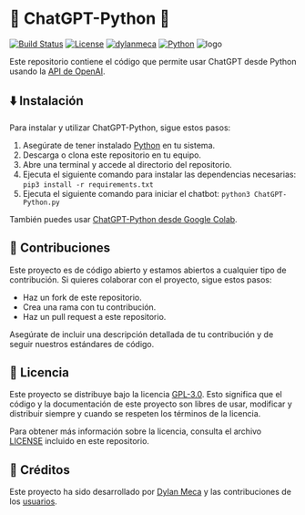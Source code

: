 # 🤖 ChatGPT-Python 🐍
[![Build Status](https://img.shields.io/github/stars/dylanmeca/ChatGPT-Python.svg)](https://github.com/dylanmeca/ChatGPT-Python)
[![License](https://img.shields.io/github/license/dylanmeca/ChatGPT-Python.svg)](https://github.com/dylanmeca/ChatGPT-Python/blob/main/LICENSE)
[![dylanmeca](https://img.shields.io/badge/author-dylanmeca-green.svg)](https://github.com/dylanmeca)
[![Python](https://img.shields.io/badge/language-Python%20-yellow.svg)](https://www.python.org)
![logo](https://github.com/dylanmeca/ChatGPT-Python/raw/main/logo.png)

Este repositorio contiene el código que permite usar ChatGPT desde Python usando la [API de OpenAI](https://openai.com/api/).

## ⬇️ Instalación
Para instalar y utilizar ChatGPT-Python, sigue estos pasos:

1. Asegúrate de tener instalado [Python](https://www.python.org/) en tu sistema.
2. Descarga o clona este repositorio en tu equipo.
3. Abre una terminal y accede al directorio del repositorio.
4. Ejecuta el siguiente comando para instalar las dependencias necesarias: ```pip3 install -r requirements.txt```
5. Ejecuta el siguiente comando para iniciar el chatbot: ```python3 ChatGPT-Python.py ```

También puedes usar [ChatGPT-Python desde Google Colab](https://colab.research.google.com/github/dylanmeca/ChatGPT-Python/blob/main/ChatGPT.ipynb).

## 👷 Contribuciones

Este proyecto es de código abierto y estamos abiertos a cualquier tipo de contribución. Si quieres colaborar con el proyecto, sigue estos pasos:

- Haz un fork de este repositorio.
- Crea una rama con tu contribución.
- Haz un pull request a este repositorio.

Asegúrate de incluir una descripción detallada de tu contribución y de seguir nuestros estándares de código.

## 📜 Licencia
Este proyecto se distribuye bajo la licencia [GPL-3.0](https://github.com/dylanmeca/ChatGPT-Python/blob/main/LICENSE). Esto significa que el código y la documentación de este proyecto son libres de usar, modificar y distribuir siempre y cuando se respeten los términos de la licencia.

Para obtener más información sobre la licencia, consulta el archivo [LICENSE](https://github.com/dylanmeca/ChatGPT-Python/blob/main/LICENSE) incluido en este repositorio.

## 🧾 Créditos
Este proyecto ha sido desarrollado por [Dylan Meca](https://github.com/dylanmeca) y las contribuciones de los [usuarios](https://github.com/dylanmeca/ChatGPT-Python/contributors).
